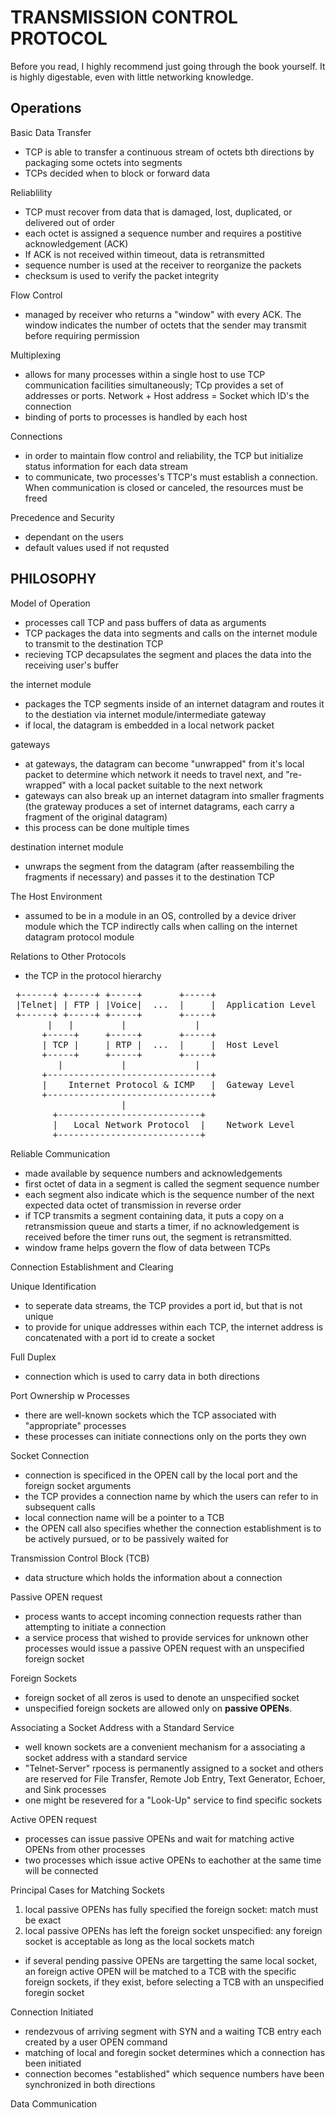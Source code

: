 # TRANSMISSION CONTROL PROTOCOL

Before you read, I highly recommend just going through the book yourself. It is highly digestable, even with little networking knowledge.
 
## Operations

Basic Data Transfer
- TCP is able to transfer a continuous stream of octets bth directions by packaging some octets into segments
- TCPs decided when to block or forward data 

Reliablility
- TCP must recover from data that is damaged, lost, duplicated, or delivered out of order
- each octet is assigned a sequence number and requires a postitive acknowledgement (ACK)
- If ACK is not received within timeout, data is retransmitted
- sequence number is used at the receiver to reorganize the packets
- checksum is used to verify the packet integrity

Flow Control
- managed by receiver who returns a "window" with every ACK. The window indicates the number of octets that the sender may transmit before requiring permission

Multiplexing
- allows for many processes within a single host to use TCP communication facilities simultaneously; TCp provides a set of addresses or ports. Network + Host address = Socket which ID's the connection
- binding of ports to processes is handled by each host

Connections
- in order to maintain flow control and reliability, the TCP but initialize status information for each data stream
- to communicate, two processes's TTCP's must establish a connection. When communication is closed or canceled, the resources must be freed

Precedence and Security
- dependant on the users
- default values used if not requsted

## PHILOSOPHY

Model of Operation
- processes call TCP and pass buffers of data as arguments
- TCP packages the data into segments and calls on the internet module to transmit to the destination TCP
- recieving TCP decapsulates the segment and places the data into the receiving user's buffer

the internet module 
- packages the TCP segments inside of an internet datagram and routes it to the destiation via internet module/intermediate gateway
- if local, the datagram is embedded in a local network packet

gateways
- at gateways, the datagram can become "unwrapped" from it's local packet to determine which network it needs to travel next, and "re-wrapped" with a local packet suitable to the next network
- gateways can also break up an internet datagram into smaller fragments (the grateway produces a set of internet datagrams, each carry a fragment of the original datagram)
- this process can be done multiple times

destination internet module
- unwraps the segment from the datagram (after reassembiling the fragments if necessary) and passes it to the destination TCP

The Host Environment
- assumed to be in a module in an OS, controlled by a device driver module which the TCP indirectly calls when calling on the internet datagram protocol module

Relations to Other Protocols
- the TCP in the protocol hierarchy
<pre>
 +------+ +-----+ +-----+       +-----+
 |Telnet| | FTP | |Voice|  ...  |     |  Application Level
 +------+ +-----+ +-----+       +-----+
       |   |         |             |
      +-----+     +-----+       +-----+
      | TCP |     | RTP |  ...  |     |  Host Level
      +-----+     +-----+       +-----+
         |           |             |
      +-------------------------------+
      |    Internet Protocol & ICMP   |  Gateway Level
      +-------------------------------+
                     |
        +---------------------------+
        |   Local Network Protocol  |    Network Level
        +---------------------------+
</pre>

Reliable Communication
- made available by sequence numbers and acknowledgements
- first octet of data in a segment is called the segment sequence number
- each segment also indicate which is the sequence number of the next expected data octet of transmission in reverse order
- if TCP transmits a segment containing data, it puts a copy on a retransmission queue and starts a timer, if no acknowledgement is received before the timer runs out, the segment is retransmitted.
- window frame helps govern the flow of data between TCPs

Connection Establishment and Clearing

Unique Identification
- to seperate data streams, the TCP provides a port id, but that is not unique
- to provide for unique addresses within each TCP, the internet address is concatenated with a port id to create a socket

Full Duplex
- connection which is used to carry data in both directions

Port Ownership w Processes
- there are well-known sockets which the TCP associated with "appropriate" processes
- these processes can initiate connections only on the ports they own

Socket Connection
- connection is specificed in the OPEN call by the local port and the foreign socket arguments
- the TCP provides a connection name by which the users can refer to in subsequent calls
- local connection name will be a pointer to a TCB
- the OPEN call also specifies whether the connection establishment is to be actively pursued, or to be passively waited for

Transmission Control Block (TCB)
- data structure which holds the information about a connection

Passive OPEN request
- process wants to accept incoming connection requests rather than attempting to initiate a connection
- a service process that wished to provide services for unknown other processes would issue a passive OPEN request with an unspecified foreign socket

Foreign Sockets
- foreign socket of all zeros is used to denote an unspecified socket
- unspecified foreign sockets are allowed only on **passive OPENs**.

Associating a Socket Address with a Standard Service
- well known sockets are a convenient mechanism for a associating a socket address with a standard service
- "Telnet-Server" rpocess is permanently assigned to a socket and others are reserved for File Transfer, Remote Job Entry, Text Generator, Echoer, and Sink processes
- one might be resevered for a "Look-Up" service to find specific sockets

Active OPEN request
- processes can issue passive OPENs and wait for matching active OPENs from other processes
- two processes which issue active OPENs to eachother at the same time will be connected

Principal Cases for Matching Sockets
1. local passive OPENs has fully specified the foreign socket: match must be exact
2. local passive OPENs has left the foreign socket unspecified: any foreign socket is acceptable as long as the local sockets match
- if several pending passive OPENs are targetting the same local socket, an foreign active OPEN will be matched to a TCB with the specific foreign sockets, if they exist, before selecting a TCB with an unspecified foregin socket

Connection Initiated
- rendezvous of arriving segment with SYN and a waiting TCB entry each created by a user OPEN command
- matching of local and foregin socket determines which a connection has been initiated
- connection becomes "established" which sequence numbers have been synchronized in both directions

Data Communication











                    


